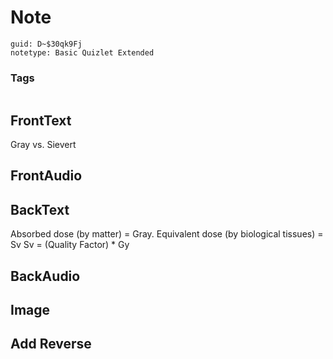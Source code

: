 # Note
```
guid: D~$30qk9Fj
notetype: Basic Quizlet Extended
```

### Tags
```
```

## FrontText
Gray vs. Sievert

## FrontAudio


## BackText
Absorbed dose (by matter) = Gray.
Equivalent dose (by biological tissues) = Sv
Sv = (Quality Factor) * Gy

## BackAudio


## Image


## Add Reverse

